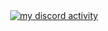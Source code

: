<div align="center">
  <a href="https://discord.com/users/604227193651986443">
    <img alt="my discord activity" src="https://lanyard.cnrad.dev/api/604227193651986443?bg=0d1117&showDisplayName=true" />
  </a>
</div>
